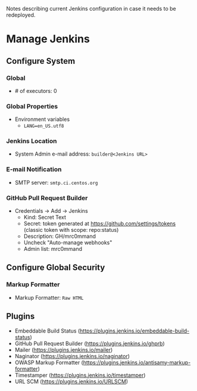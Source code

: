 Notes describing current Jenkins configuration in case it needs to be redeployed.

# Manage Jenkins
## Configure System
### Global
 - \# of executors: 0

### Global Properties
 - Environment variables
    - `LANG=en_US.utf8`

### Jenkins Location
 - System Admin e-mail address: `builder@<Jenkins URL>`

### E-mail Notification
 - SMTP server: `smtp.ci.centos.org`

### GitHub Pull Request Builder
 - Credentials -> Add -> Jenkins
    - Kind: Secret Text
    - Secret: token generated at https://github.com/settings/tokens (classic token with scope: repo:status)
    - Description: GH/mrc0mmand
    - Uncheck "Auto-manage webhooks"
    - Admin list: mrc0mmand

## Configure Global Security
### Markup Formatter
 - Markup Formatter: `Raw HTML`

## Plugins
 - Embeddable Build Status (https://plugins.jenkins.io/embeddable-build-status)
 - GitHub Pull Request Builder (https://plugins.jenkins.io/ghprb)
 - Mailer (https://plugins.jenkins.io/mailer)
 - Naginator (https://plugins.jenkins.io/naginator)
 - OWASP Markup Formatter (https://plugins.jenkins.io/antisamy-markup-formatter)
 - Timestamper (https://plugins.jenkins.io/timestamper)
 - URL SCM (https://plugins.jenkins.io/URLSCM)
